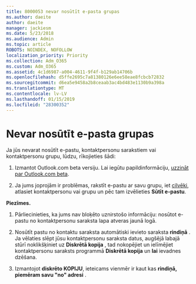 ```yaml
---
title: 8000053 nevar nosūtīt e-pasta grupas
ms.author: daeite
author: daeite
manager: jackiesm
ms.date: 5/23/2018
ms.audience: Admin
ms.topic: article
ROBOTS: NOINDEX, NOFOLLOW
localization_priority: Priority
ms.collection: Adm_O365
ms.custom: Adm_O365
ms.assetid: 4c1d6987-a004-4611-9f4f-b129ab14706b
ms.openlocfilehash: d5ffe2695c7a81380126e6ee58eae8fcbcb72832
ms.sourcegitcommit: d6ea5e9458a2b8ceaab3ac4bd483e1130b9a398a
ms.translationtype: MT
ms.contentlocale: lv-LV
ms.lasthandoff: 01/15/2019
ms.locfileid: "28300352"
---
```

# <a name="unable-to-send-group-emails"></a>Nevar nosūtīt e-pasta grupas

Ja jūs nevarat nosūtīt e-pastu, kontaktpersonu sarakstiem vai kontaktpersonu grupu, lūdzu, rīkojieties šādi:
  
1. Izmantot Outlook.com beta versiju. Lai iegūtu papildinformāciju, [uzzināt par Outlook.com beta](https://support.office.com/article/e2261c7f-d413-4084-8f22-21282f42d8cf).
    
2. Ja jums joprojām ir problēmas, rakstīt e-pastu ar savu grupu, iet [cilvēki](https://outlook.live.com/people/), atlasiet kontaktpersonu vai grupu un pēc tam izvēlieties **Sūtīt e-pastu**.
    
 **Piezīmes.**
  
1. Pārliecinieties, ka jums nav bloķēto uznirstošo informāciju: nosūtot e-pastu no kontaktpersonu saraksta lapa atveras jaunā logā.
    
2. Nosūtīt pastu no kontaktu saraksta automātiski ievieto saraksta **rindiņā** . Ja vēlaties slēpt jūsu kontaktpersonu saraksta datus, augšējā labajā stūrī noklikšķiniet uz **Diskrētā kopija** , tad nokopējiet un ielīmējiet kontaktpersonu saraksts programmā **Diskrētā kopija** un **lai** ievadnes dzēšana. 
    
3. Izmantojot **diskrēto KOPIJU**, ieteicams vienmēr ir kaut kas **rindiņā, piemēram savu "no" adresi** . 
    

